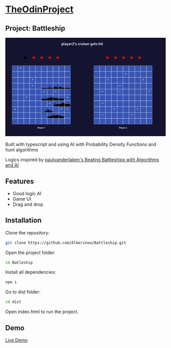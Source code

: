 # [TheOdinProject](https://www.theodinproject.com/)

## Project: Battleship

![Screenshot](Battleship.png)

Built with typescript and using AI with Probability Density Functions and hunt algorithms

Logics inspired by [paulvanderlaken's Beating Battleships with Algorithms and AI](https://paulvanderlaken.com/2019/01/21/beating-battleships-with-algorithms-and-ai/)

## Features

- Good logic AI
- Game UI
- Drag and drop

## Installation

Clone the repository:

```bash
git clone https://github.com/Alberinea/Battleship.git
```

Open the project folder:

```bash
cd Batleship
```

Install all dependencies:

```bash
npm i
```

Go to dist folder:

```bash
cd dist
```

Open index.html to run the project.

## Demo

[Live Demo](https://alberinea.github.io/Battleship/)
